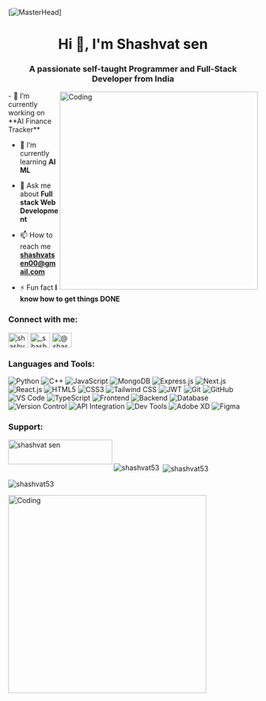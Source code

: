 [![MasterHead](https://camo.githubusercontent.com/cae12fddd9d6982901d82580bdf321d81fb299141098ca1c2d4891870827bf17/68747470733a2f2f6d69726f2e6d656469756d2e636f6d2f6d61782f313336302f302a37513379765349765f7430696f4a2d5a2e676966)]
<h1 align="center">Hi 👋, I'm Shashvat sen</h1>
<h3 align="center">A passionate self-taught Programmer and Full-Stack Developer from India</h3>
<img align="right" alt="Coding" width="400" src="https://cdn.dribbble.com/users/603800/screenshots/4569474/dribbble-code.gif">
- 🔭 I’m currently working on **AI Finance Tracker**

- 🌱 I’m currently learning **AI ML**

- 💬 Ask me about **Full stack Web Development**

- 📫 How to reach me **shashvatsen00@gmail.com**

- ⚡ Fun fact **I know how to get things DONE**

<h3 align="left">Connect with me:</h3>
<p align="left">
<a href="www.linkedin.com/in/shashvatsen-422958209" target="blank"><img align="center" src="https://raw.githubusercontent.com/rahuldkjain/github-profile-readme-generator/master/src/images/icons/Social/linked-in-alt.svg" alt="shashvat sen" height="30" width="40" /></a>
<a href="https://instagram.com/_shashvat_sen_" target="blank"><img align="center" src="https://raw.githubusercontent.com/rahuldkjain/github-profile-readme-generator/master/src/images/icons/Social/instagram.svg" alt="_shashvat_sen_" height="30" width="40" /></a>
<a href="https://www.hackerearth.com/@shashvatsen00" target="blank"><img align="center" src="https://raw.githubusercontent.com/rahuldkjain/github-profile-readme-generator/master/src/images/icons/Social/hackerearth.svg" alt="@shashvatsen00" height="30" width="40" /></a>
</p>

<h3 align="left">Languages and Tools:</h3>
<div >
  <img src="https://img.shields.io/badge/Python-%233776AB.svg?style=for-the-badge&logo=python&logoColor=white" alt="Python" />
  <img src="https://img.shields.io/badge/C++-%2300599C.svg?style=for-the-badge&logo=c%2B%2B&logoColor=white" alt="C++" />
    <img src="https://img.shields.io/badge/JavaScript-%23F7DF1E.svg?style=for-the-badge&logo=javascript&logoColor=black" alt="JavaScript" />
<img src="https://img.shields.io/badge/MongoDB-%2347A248.svg?style=for-the-badge&logo=mongodb&logoColor=white" alt="MongoDB" />
  <img src="https://img.shields.io/badge/Express.js-%23000000.svg?style=for-the-badge&logo=express&logoColor=white" alt="Express.js" />
  <img src="https://img.shields.io/badge/Next.js-%23000000.svg?style=for-the-badge&logo=next.js&logoColor=white" alt="Next.js" />
  <img src="https://img.shields.io/badge/React-%2361DAFB.svg?style=for-the-badge&logo=react&logoColor=black" alt="React.js" />
  <img src="https://img.shields.io/badge/HTML-%23E34F26.svg?style=for-the-badge&logo=html5&logoColor=white" alt="HTML5" />
  <img src="https://img.shields.io/badge/CSS-%231572B6.svg?style=for-the-badge&logo=css3&logoColor=white" alt="CSS3" />
  <img src="https://img.shields.io/badge/TailwindCSS-%2338B2AC.svg?style=for-the-badge&logo=tailwind-css&logoColor=white" alt="Tailwind CSS" />
  <img src="https://img.shields.io/badge/JWT-%23000000.svg?style=for-the-badge&logo=json-web-tokens&logoColor=white" alt="JWT" />
  <img src="https://img.shields.io/badge/Git-%23F05032.svg?style=for-the-badge&logo=git&logoColor=white" alt="Git" />
  <img src="https://img.shields.io/badge/GitHub-%23181717.svg?style=for-the-badge&logo=github&logoColor=white" alt="GitHub" />
  <img src="https://img.shields.io/badge/VS_Code-%23007ACC.svg?style=for-the-badge&logo=visual-studio-code&logoColor=white" alt="VS Code" />
  <img src="https://img.shields.io/badge/TypeScript-%233178C6.svg?style=for-the-badge&logo=typescript&logoColor=white" alt="TypeScript" />
   <img src="https://img.shields.io/badge/Frontend-%23F7DF1E.svg?style=for-the-badge&logo=html5&logoColor=white" alt="Frontend" />
  <img src="https://img.shields.io/badge/Backend-%23007396.svg?style=for-the-badge&logo=node.js&logoColor=white" alt="Backend" />
  <img src="https://img.shields.io/badge/Database-%2347A248.svg?style=for-the-badge&logo=mongodb&logoColor=white" alt="Database" />
  <img src="https://img.shields.io/badge/VersionControl-%23F05032.svg?style=for-the-badge&logo=git&logoColor=white" alt="Version Control" />
  <img src="https://img.shields.io/badge/API%20Integration-%23007ACC.svg?style=for-the-badge&logo=postman&logoColor=white" alt="API Integration" />
  <img src="https://img.shields.io/badge/DevTools-%2338B2AC.svg?style=for-the-badge&logo=visual-studio-code&logoColor=white" alt="Dev Tools" />
  <img src="https://img.shields.io/badge/Adobe%20XD-%23FF61F6.svg?style=for-the-badge&logo=adobe-xd&logoColor=white" alt="Adobe XD" />
   <img src="https://img.shields.io/badge/Figma-%23F24E1E.svg?style=for-the-badge&logo=figma&logoColor=white" alt="Figma" />

</div>
</p>

<h3 align="left">Support:</h3>
<p><a href="https://www.buymeacoffee.com/shashvat sen"> <img align="left" src="https://cdn.buymeacoffee.com/buttons/v2/default-yellow.png" height="50" width="210" alt="shashvat sen" /></a></p><br><br>

<p><img align="left" src="https://github-readme-stats.vercel.app/api/top-langs?username=shashvat53&show_icons=true&locale=en&layout=compact" alt="shashvat53" /></p>

<p>&nbsp;<img align="center" src="https://github-readme-stats.vercel.app/api?username=shashvat53&show_icons=true&locale=en" alt="shashvat53" /></p>

<p><img align="center" src="https://github-readme-streak-stats.herokuapp.com/?user=shashvat53&" alt="shashvat53" /></p>
<img align="left" alt="Coding" width="400" height="400" src="https://media.tenor.com/EJNfwc8-mhUAAAAM/pankaj-tripathi.gif">
